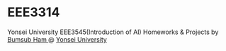 # EEE3314  
Yonsei University EEE3545(Introduction of AI) Homeworks & Projects
by [Bumsub Ham ](http://ee.yonsei.ac.kr/faculty/name_search.do?mode=view&userId=0B3M0eP0sRL1uUa%2FHg73Gg%3D%3D) @ [Yonsei University](https://www.yonsei.ac.kr/sc/index.jsp)

